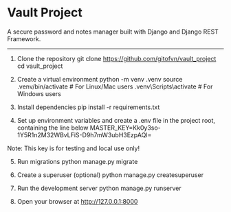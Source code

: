 # Vault Project

A secure password and notes manager built with Django and Django REST Framework.

---

1. Clone the repository
git clone https://github.com/gitofvn/vault_project
cd vault_project


2. Create a virtual environment
python -m venv .venv
source .venv/bin/activate  # For Linux/Mac users
.venv\Scripts\activate     # For Windows users


3. Install dependencies
pip install -r requirements.txt


4. Set up environment variables and create a .env file in the project root, containing the line below
MASTER_KEY=Kk0y3so-1Y5R1n2M32WBvLFiS-D9h7mW3ubH3EzpAQI=

Note: This key is for testing and local use only!


5. Run migrations
python manage.py migrate


6. Create a superuser (optional)
python manage.py createsuperuser


7. Run the development server
python manage.py runserver


8. Open your browser at http://127.0.0.1:8000
